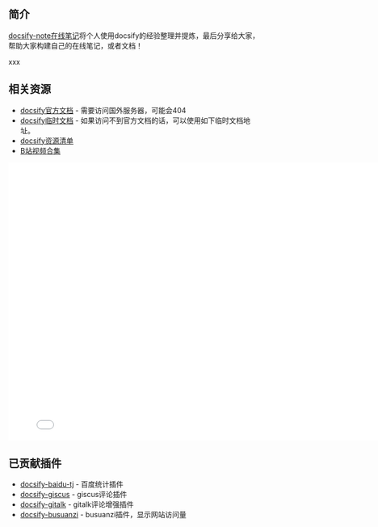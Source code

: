 ## 简介
[docsify-note在线笔记](https://gitee.com/mgang/docsify-note)将个人使用docsify的经验整理并提炼，最后分享给大家，帮助大家构建自己的在线笔记，或者文档！

xxx

## 相关资源
* [docsify官方文档](https://docsify.js.org/#/zh-cn/) - 需要访问国外服务器，可能会404
* [docsify临时文档](https://mg0324.github.io/docs-zh/#/) - 如果访问不到官方文档的话，可以使用如下临时文档地址。
* [docsify资源清单](https://docsify.js.org/#/zh-cn/awesome)
* [B站视频合集](https://space.bilibili.com/1174515315/channel/collectiondetail?sid=1017117&ctype=0)


<iframe style="width:800px;min-height:550px;" src="//player.bilibili.com/player.html?aid=480251272&bvid=BV1UT411272V&cid=964518458&page=1" scrolling="no" border="0" frameborder="no" framespacing="0" allowfullscreen="true"> </iframe>


## 已贡献插件
* [docsify-baidu-tj](https://github.com/mg0324/docsify-baidu-tj) - 百度统计插件
* [docsify-giscus](https://github.com/mg0324/docsify-giscus) - giscus评论插件
* [docsify-gitalk](https://github.com/mg0324/docsify-gitalk) - gitalk评论增强插件
* [docsify-busuanzi](https://github.com/mg0324/docsify-busuanzi) - busuanzi插件，显示网站访问量


